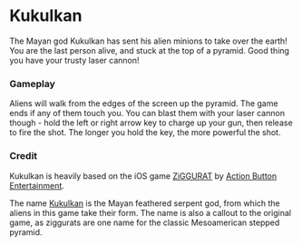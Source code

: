 # Kukulkan
The Mayan god Kukulkan has sent his alien minions to take over the earth! You are the last person alive, and stuck at the top of a pyramid. Good thing you have your trusty laser cannon!

### Gameplay
Aliens will walk from the edges of the screen up the pyramid. The game ends if any of them touch you. You can blast them with your laser cannon though - hold the left or right arrow key to charge up your gun, then release to fire the shot. The longer you hold the key, the more powerful the shot.

### Credit
Kukulkan is heavily based on the iOS game [ZiGGURAT][ziggurat_wiki] by [Action Button Entertainment][abe_wiki].

The name [Kukulkan][kukulkan_wiki] is the Mayan feathered serpent god, from which the aliens in this game take their form. The name is also a callout to the original game, as ziggurats are one name for the classic Mesoamerican stepped pyramid.


[ziggurat_wiki]: https://en.wikipedia.org/wiki/Ziggurat_(video_game)
[abe_wiki]: https://en.wikipedia.org/wiki/Action_Button_Entertainment
[kukulkan_wiki]: https://en.wikipedia.org/wiki/Kukulkan
